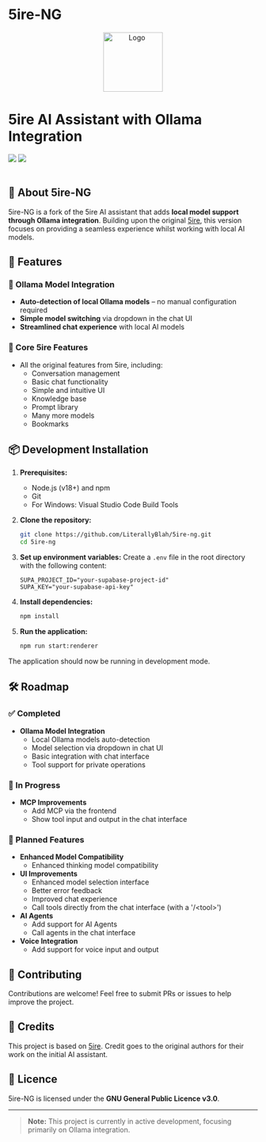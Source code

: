 # 5ire-NG

<p align="center">
  <a href="https://github.com/LiterallyBlah/5ire-ng">
    <img src="https://5ire.app/logo.png" alt="Logo" width="120">
  </a>
  <br />
   <h1>5ire AI Assistant with Ollama Integration</h1>
   <div>
     <img src="https://img.shields.io/badge/licence-GNUv3-brightgreen.svg?style=flat"/>
     <img src="https://img.shields.io/badge/PRs-welcome-brightgreen.svg"/>
  </div>
  <br />
</p>

## 🚀 About 5ire-NG
5ire-NG is a fork of the 5ire AI assistant that adds **local model support through Ollama integration**. Building upon the original [5ire](https://github.com/nanbingxyz/5ire), this version focuses on providing a seamless experience whilst working with local AI models.

## 🎯 Features

### 🔄 Ollama Model Integration
- **Auto-detection of local Ollama models** – no manual configuration required
- **Simple model switching** via dropdown in the chat UI
- **Streamlined chat experience** with local AI models

### 📖 Core 5ire Features
- All the original features from 5ire, including:
  - Conversation management
  - Basic chat functionality
  - Simple and intuitive UI
  - Knowledge base
  - Prompt library
  - Many more models
  - Bookmarks

## 📦 Development Installation

1. **Prerequisites:**
   - Node.js (v18+) and npm
   - Git
   - For Windows: Visual Studio Code Build Tools

2. **Clone the repository:**
   ```bash
   git clone https://github.com/LiterallyBlah/5ire-ng.git
   cd 5ire-ng
   ```

3. **Set up environment variables:**
   Create a `.env` file in the root directory with the following content:
   ```
   SUPA_PROJECT_ID="your-supabase-project-id"
   SUPA_KEY="your-supabase-api-key"
   ```

4. **Install dependencies:**
   ```bash
   npm install
   ```

5. **Run the application:**
   ```bash
   npm run start:renderer
   ```

The application should now be running in development mode.

## 🛠️ Roadmap

### ✅ Completed
- **Ollama Model Integration**  
  - Local Ollama models auto-detection
  - Model selection via dropdown in chat UI
  - Basic integration with chat interface
  - Tool support for private operations

### 🔄 In Progress
- **MCP Improvements**
  - Add MCP via the frontend
  - Show tool input and output in the chat interface

### 🚀 Planned Features
- **Enhanced Model Compatibility**
  - Enhanced thinking model compatibility
- **UI Improvements**
  - Enhanced model selection interface
  - Better error feedback
  - Improved chat experience
  - Call tools directly from the chat interface (with a '/<tool\>')
- **AI Agents**
  - Add support for AI Agents
  - Call agents in the chat interface
- **Voice Integration**
  - Add support for voice input and output

## 🤝 Contributing
Contributions are welcome! Feel free to submit PRs or issues to help improve the project.

## 📝 Credits
This project is based on [5ire](https://github.com/nanbingxyz/5ire). Credit goes to the original authors for their work on the initial AI assistant.

## 📜 Licence
5ire-NG is licensed under the **GNU General Public Licence v3.0**.

---

> **Note:** This project is currently in active development, focusing primarily on Ollama integration.
